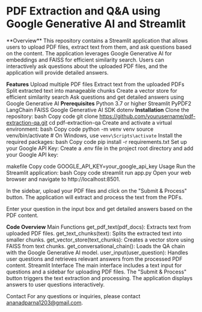 <h1>PDF Extraction and Q&A using Google Generative AI and Streamlit</h1>
**Overview**
This repository contains a Streamlit application that allows users to upload PDF files, extract text from them, and ask questions based on the content. The application leverages Google Generative AI for embeddings and FAISS for efficient similarity search. Users can interactively ask questions about the uploaded PDF files, and the application will provide detailed answers.

**Features**
Upload multiple PDF files
Extract text from the uploaded PDFs
Split extracted text into manageable chunks
Create a vector store for efficient similarity search
Ask questions and get detailed answers using Google Generative AI
**Prerequisites**
Python 3.7 or higher
Streamlit
PyPDF2
LangChain
FAISS
Google Generative AI SDK
dotenv
**Installation**
Clone the repository:
bash
Copy code
git clone https://github.com/yourusername/pdf-extraction-qa.git
cd pdf-extraction-qa
Create and activate a virtual environment:
bash
Copy code
python -m venv venv
source venv/bin/activate  # On Windows, use `venv\Scripts\activate`
Install the required packages:
bash
Copy code
pip install -r requirements.txt
Set up your Google API Key:
Create a .env file in the project root directory and add your Google API key:

makefile
Copy code
GOOGLE_API_KEY=your_google_api_key
Usage
Run the Streamlit application:
bash
Copy code
streamlit run app.py
Open your web browser and navigate to http://localhost:8501.

In the sidebar, upload your PDF files and click on the "Submit & Process" button. The application will extract and process the text from the PDFs.

Enter your question in the input box and get detailed answers based on the PDF content.

**Code Overview**
Main Functions
get_pdf_text(pdf_docs): Extracts text from uploaded PDF files.
get_text_chunks(text): Splits the extracted text into smaller chunks.
get_vector_store(text_chunks): Creates a vector store using FAISS from text chunks.
get_conversational_chain(): Loads the QA chain with the Google Generative AI model.
user_input(user_question): Handles user questions and retrieves relevant answers from the processed PDF content.
Streamlit Interface
The main interface includes a text input for questions and a sidebar for uploading PDF files.
The "Submit & Process" button triggers the text extraction and processing.
The application displays answers to user questions interactively.

Contact
For any questions or inquiries, please contact ananadparna1203@gmail.com.
